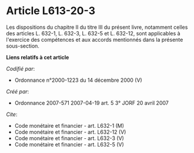 # Article L613-20-3

Les dispositions du chapitre II du titre III du présent livre, notamment celles des articles L. 632-1, L. 632-3, L. 632-5 et
L. 632-12, sont applicables à l'exercice des compétences et aux accords mentionnés dans la présente sous-section.

**Liens relatifs à cet article**

_Codifié par_:

  - Ordonnance n°2000-1223 du 14 décembre 2000 (V)

_Créé par_:

  - Ordonnance 2007-571 2007-04-19 art. 5 3° JORF 20 avril 2007

_Cite_:

  - Code monétaire et financier - art. L632-1 (M)
  - Code monétaire et financier - art. L632-12 (V)
  - Code monétaire et financier - art. L632-3 (V)
  - Code monétaire et financier - art. L632-5 (V)
